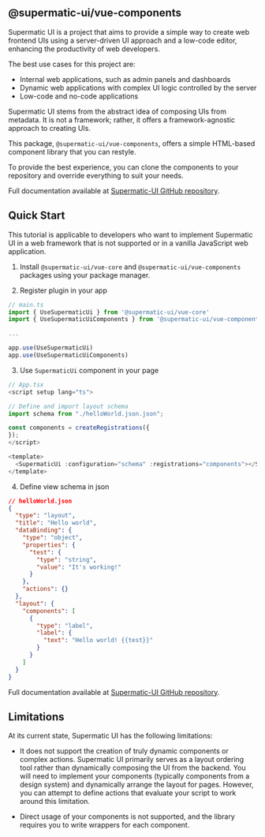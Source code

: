 ## @supermatic-ui/vue-components

Supermatic UI is a project that aims to provide a simple way to create web frontend UIs using a server-driven UI approach and a low-code editor, enhancing the productivity of web developers.

The best use cases for this project are:

* Internal web applications, such as admin panels and dashboards
* Dynamic web applications with complex UI logic controlled by the server
* Low-code and no-code applications

Supermatic UI stems from the abstract idea of composing UIs from metadata. It is not a framework; rather, it offers a framework-agnostic approach to creating UIs.

This package, `@supermatic-ui/vue-components`, offers a simple HTML-based component library that you can restyle.

To provide the best experience, you can clone the components to your repository and override everything to suit your needs.

Full documentation available at [Supermatic-UI GitHub repository](https://github.com/Supermatic-UI/Supermatic-UI/tree/main/docs).

## Quick Start

This tutorial is applicable to developers who want to implement Supermatic UI in a web framework that is not supported or in a vanilla JavaScript web application.

1. Install  `@supermatic-ui/vue-core` and `@supermatic-ui/vue-components` packages using your package manager.

2. Register plugin in your app

```ts
// main.ts
import { UseSupermaticUi } from '@supermatic-ui/vue-core'
import { UseSupermaticUiComponents } from '@supermatic-ui/vue-components'

...

app.use(UseSupermaticUi)
app.use(UseSupermaticUiComponents)

```


3. Use `SupermaticUi` component in your page

```ts
// App.tsx
<script setup lang="ts">

// Define and import layout schema
import schema from "./helloWorld.json.json";

const components = createRegistrations({
});
</script>

<template>
  <SupermaticUi :configuration="schema" :registrations="components"></SupermaticUi>
</template>

```


4. Define view schema in json

```json
// helloWorld.json
{
  "type": "layout",
  "title": "Hello world",
  "dataBinding": {
    "type": "object",
    "properties": {
      "test": {
        "type": "string",
        "value": "It's working!"
      }
    },
    "actions": {}
  },
  "layout": {
    "components": [
      {
        "type": "label",
        "label": {
          "text": "Hello world! {{test}}"
        }
      }
    ]
  }
}

```

Full documentation available at [Supermatic-UI GitHub repository](https://github.com/Supermatic-UI/Supermatic-UI/tree/main/docs).

## Limitations

At its current state, Supermatic UI has the following limitations:

* It does not support the creation of truly dynamic components or complex actions. Supermatic UI primarily serves as a layout ordering tool rather than dynamically composing the UI from the backend. You will need to implement your components (typically components from a design system) and dynamically arrange the layout for pages. However, you can attempt to define actions that evaluate your script to work around this limitation.

* Direct usage of your components is not supported, and the library requires you to write wrappers for each component.